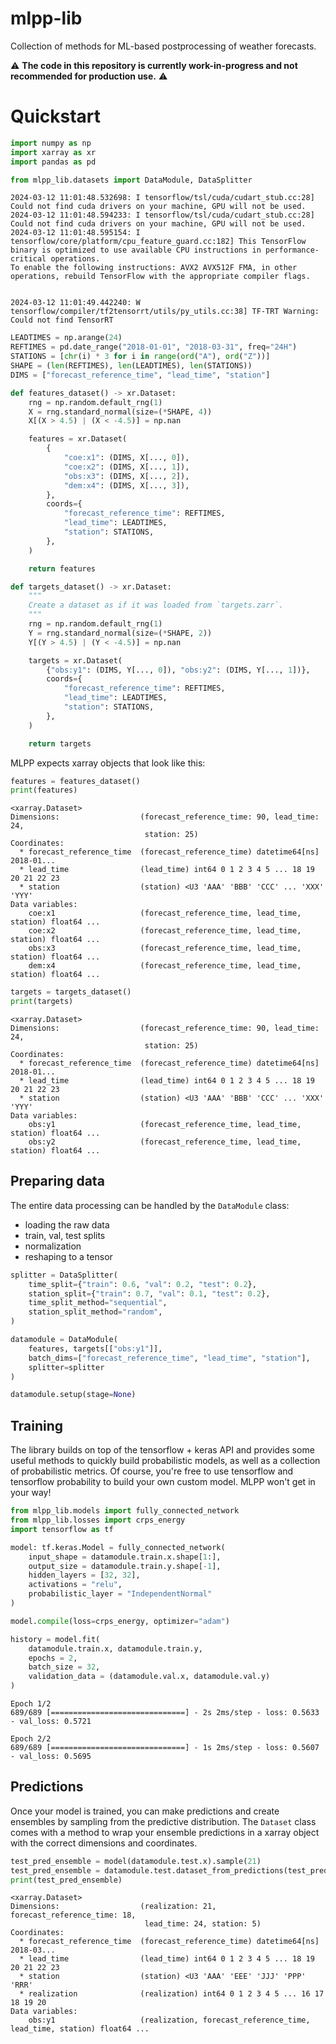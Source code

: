 # mlpp-lib

Collection of methods for ML-based postprocessing of weather forecasts.

:warning: **The code in this repository is currently work-in-progress and not recommended for production use.** :warning:



# Quickstart


```python
import numpy as np 
import xarray as xr 
import pandas as pd

from mlpp_lib.datasets import DataModule, DataSplitter
```

    2024-03-12 11:01:48.532698: I tensorflow/tsl/cuda/cudart_stub.cc:28] Could not find cuda drivers on your machine, GPU will not be used.
    2024-03-12 11:01:48.594233: I tensorflow/tsl/cuda/cudart_stub.cc:28] Could not find cuda drivers on your machine, GPU will not be used.
    2024-03-12 11:01:48.595154: I tensorflow/core/platform/cpu_feature_guard.cc:182] This TensorFlow binary is optimized to use available CPU instructions in performance-critical operations.
    To enable the following instructions: AVX2 AVX512F FMA, in other operations, rebuild TensorFlow with the appropriate compiler flags.


    2024-03-12 11:01:49.442240: W tensorflow/compiler/tf2tensorrt/utils/py_utils.cc:38] TF-TRT Warning: Could not find TensorRT



```python
LEADTIMES = np.arange(24)
REFTIMES = pd.date_range("2018-01-01", "2018-03-31", freq="24H")
STATIONS = [chr(i) * 3 for i in range(ord("A"), ord("Z"))]
SHAPE = (len(REFTIMES), len(LEADTIMES), len(STATIONS))
DIMS = ["forecast_reference_time", "lead_time", "station"]

def features_dataset() -> xr.Dataset:
    rng = np.random.default_rng(1)
    X = rng.standard_normal(size=(*SHAPE, 4))
    X[(X > 4.5) | (X < -4.5)] = np.nan

    features = xr.Dataset(
        {
            "coe:x1": (DIMS, X[..., 0]),
            "coe:x2": (DIMS, X[..., 1]),
            "obs:x3": (DIMS, X[..., 2]),
            "dem:x4": (DIMS, X[..., 3]),
        },
        coords={
            "forecast_reference_time": REFTIMES,
            "lead_time": LEADTIMES,
            "station": STATIONS,
        },
    )

    return features

def targets_dataset() -> xr.Dataset:
    """
    Create a dataset as if it was loaded from `targets.zarr`.
    """
    rng = np.random.default_rng(1)
    Y = rng.standard_normal(size=(*SHAPE, 2))
    Y[(Y > 4.5) | (Y < -4.5)] = np.nan

    targets = xr.Dataset(
        {"obs:y1": (DIMS, Y[..., 0]), "obs:y2": (DIMS, Y[..., 1])},
        coords={
            "forecast_reference_time": REFTIMES,
            "lead_time": LEADTIMES,
            "station": STATIONS,
        },
    )

    return targets


```

MLPP expects xarray objects that look like this:


```python
features = features_dataset()
print(features)

```

    <xarray.Dataset>
    Dimensions:                  (forecast_reference_time: 90, lead_time: 24,
                                  station: 25)
    Coordinates:
      * forecast_reference_time  (forecast_reference_time) datetime64[ns] 2018-01...
      * lead_time                (lead_time) int64 0 1 2 3 4 5 ... 18 19 20 21 22 23
      * station                  (station) <U3 'AAA' 'BBB' 'CCC' ... 'XXX' 'YYY'
    Data variables:
        coe:x1                   (forecast_reference_time, lead_time, station) float64 ...
        coe:x2                   (forecast_reference_time, lead_time, station) float64 ...
        obs:x3                   (forecast_reference_time, lead_time, station) float64 ...
        dem:x4                   (forecast_reference_time, lead_time, station) float64 ...



```python
targets = targets_dataset()
print(targets)
```

    <xarray.Dataset>
    Dimensions:                  (forecast_reference_time: 90, lead_time: 24,
                                  station: 25)
    Coordinates:
      * forecast_reference_time  (forecast_reference_time) datetime64[ns] 2018-01...
      * lead_time                (lead_time) int64 0 1 2 3 4 5 ... 18 19 20 21 22 23
      * station                  (station) <U3 'AAA' 'BBB' 'CCC' ... 'XXX' 'YYY'
    Data variables:
        obs:y1                   (forecast_reference_time, lead_time, station) float64 ...
        obs:y2                   (forecast_reference_time, lead_time, station) float64 ...


## Preparing data

The entire data processing can be handled by the `DataModule` class: 
- loading the raw data
- train, val, test splits
- normalization
- reshaping to a tensor


```python
splitter = DataSplitter(
    time_split={"train": 0.6, "val": 0.2, "test": 0.2},
    station_split={"train": 0.7, "val": 0.1, "test": 0.2},
    time_split_method="sequential",
    station_split_method="random",
)

datamodule = DataModule(
    features, targets[["obs:y1"]],
    batch_dims=["forecast_reference_time", "lead_time", "station"],
    splitter=splitter
)

datamodule.setup(stage=None)
```

## Training
The library builds on top of the tensorflow + keras API and provides some useful methods to quickly build probabilistic models, as well as a collection of probabilistic metrics. Of course, you're free to use tensorflow and tensorflow probability to build your own custom model. MLPP won't get in your way!


```python
from mlpp_lib.models import fully_connected_network
from mlpp_lib.losses import crps_energy
import tensorflow as tf 

model: tf.keras.Model = fully_connected_network(
    input_shape = datamodule.train.x.shape[1:],
    output_size = datamodule.train.y.shape[-1],
    hidden_layers = [32, 32],
    activations = "relu",
    probabilistic_layer = "IndependentNormal"
)

model.compile(loss=crps_energy, optimizer="adam")

history = model.fit(
    datamodule.train.x, datamodule.train.y,
    epochs = 2,
    batch_size = 32,
    validation_data = (datamodule.val.x, datamodule.val.y)
)
```

    Epoch 1/2
    689/689 [==============================] - 2s 2ms/step - loss: 0.5633 - val_loss: 0.5721

    Epoch 2/2
    689/689 [==============================] - 1s 2ms/step - loss: 0.5607 - val_loss: 0.5695


## Predictions
Once your model is trained, you can make predictions and create ensembles by sampling from the predictive distribution. The `Dataset` class comes with a method to wrap your ensemble predictions in a xarray object with the correct dimensions and coordinates.


```python
test_pred_ensemble = model(datamodule.test.x).sample(21)
test_pred_ensemble = datamodule.test.dataset_from_predictions(test_pred_ensemble, ensemble_axis=0)
print(test_pred_ensemble)
```

    <xarray.Dataset>
    Dimensions:                  (realization: 21, forecast_reference_time: 18,
                                  lead_time: 24, station: 5)
    Coordinates:
      * forecast_reference_time  (forecast_reference_time) datetime64[ns] 2018-03...
      * lead_time                (lead_time) int64 0 1 2 3 4 5 ... 18 19 20 21 22 23
      * station                  (station) <U3 'AAA' 'EEE' 'JJJ' 'PPP' 'RRR'
      * realization              (realization) int64 0 1 2 3 4 5 ... 16 17 18 19 20
    Data variables:
        obs:y1                   (realization, forecast_reference_time, lead_time, station) float64 ...
